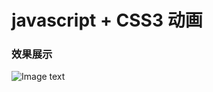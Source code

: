 # javascript + CSS3 动画
### 效果展示
![Image text](https://raw.githubusercontent.com/zhao-bi-han/My-project/master/CSS3%E5%AE%9E%E7%8E%B0%E5%8A%A8%E6%80%81%E7%BD%91%E9%A1%B5/showimg/show.gif)
